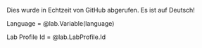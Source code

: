 Dies wurde in Echtzeit von GitHub abgerufen. Es ist auf Deutsch!

Language = @lab.Variable(language)

Lab Profile Id = @lab.LabProfile.Id
